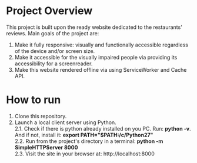 # Project Overview

 This project is built upon the ready website dedicated to the restaurants' reviews. Main goals of the project are:
 1. Make it fully responsive: visually and functionally accessible regardless of the device and/or screen size.
 2. Make it accessible for the visually impaired people via providing its accessibility for a screenreader.
 3. Make this website rendered offline via using ServiceWorker and Cache API.
 
# How to run

1. Clone this repository.
2. Launch a local client server using Python.  
   2.1. Check if there is python already installed on you PC. Run: **python -v**. And if not, install it: **export PATH="$PATH:/c/Python27"**   
   2.2. Run from the project's directory in a terminal: **python -m SimpleHTTPServer 8000**  
   2.3. Visit the site in your browser at: http://localhost:8000





